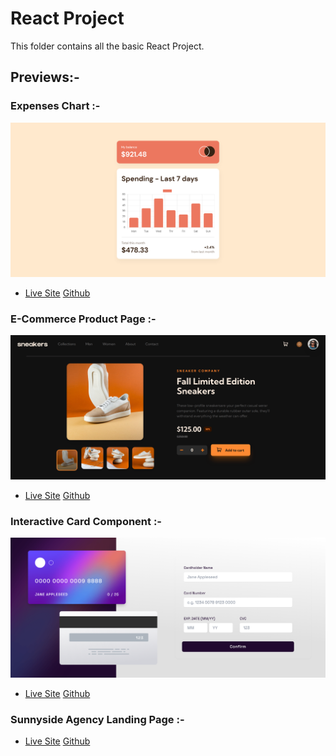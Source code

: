 # React Project

This folder contains all the basic React Project.

## Previews:- 

### Expenses Chart :- 

![](./Expenses-Chart/Preview.png)
- [Live Site](https://expenses-chart-singh.netlify.app/)     [Github](https://github.com/SameerJS6/React-Projects/tree/master/Expenses-Chart)

### E-Commerce Product Page :- 

![](./E-Commerce-Product-Page/public/Desktop(Dark-Mode).png)
- [Live Site](https://sneaker-sameer.netlify.app/)     [Github](https://github.com/SameerJS6/React-Projects/tree/master/E-Commerce-Product-Page)

### Interactive Card Component :- 

![](./Interactive-Card-Component/public/preview.png)
- [Live Site](https://interactive-card-singh.netlify.app/)
[Github](https://github.com/SameerJS6/React-Projects/tree/master/Interactive-Card-Component)

### Sunnyside Agency Landing Page :- 
- [Live Site](https://sunnyside-agency-singh.netlify.app/)
[Github](https://github.com/SameerJS6/React-Projects/tree/master/Sunnyside-Agency-Landing-Page)